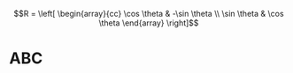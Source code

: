 $$R = \left[ \begin{array}{cc}
\cos \theta & -\sin \theta \\
\sin \theta & \cos \theta
\end{array} \right]$$

# ABC
